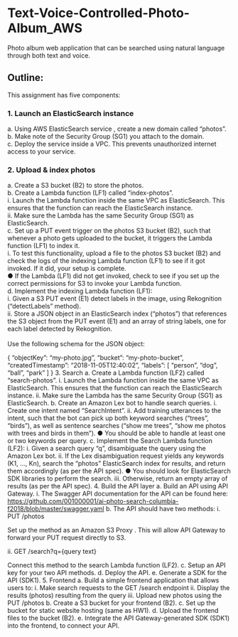 # Text-Voice-Controlled-Photo-Album_AWS
Photo album web application that can be searched using natural language through both text and voice.<br/>

## Outline:

This assignment has five components:

### 1.	Launch an ElasticSearch instance 
a.	Using AWS ElasticSearch service , create a new domain called “photos”.<br/>
b.	Make note of the Security Group (SG1) you attach to the domain.<br/>
c.	Deploy the service inside a VPC. This prevents unauthorized internet access to your service.<br/>
### 2.	Upload & index photos
a.	Create a S3 bucket (B2) to store the photos.<br/>
b.	Create a Lambda function (LF1) called “index-photos”.<br/>
i.	Launch the Lambda function inside the same VPC as ElasticSearch. This ensures that the function can reach the ElasticSearch instance.<br/>
ii.	Make sure the Lambda has the same Security Group (SG1) as ElasticSearch.<br/>
c.	Set up a PUT event trigger  on the photos S3 bucket (B2), such that whenever a photo gets uploaded to the bucket, it triggers the Lambda function (LF1) to index it.<br/>
i.	To test this functionality, upload a file to the photos S3 bucket (B2) and check the logs of the indexing Lambda function (LF1) to see if it got invoked. If it did, your setup is complete.<br/>
●	If the Lambda (LF1) did not get invoked, check to see if you set up the correct permissions  for S3 to invoke your Lambda function.<br/>
d.	Implement the indexing Lambda function (LF1):<br/>
i.	Given a S3 PUT event (E1) detect labels in the image, using Rekognition  (“detectLabels” method).<br/>
ii.	Store a JSON object in an ElasticSearch index (“photos”) that references the S3 object from the PUT event (E1) and an array of string labels, one for each label detected by Rekognition.<br/>
<br/>
Use the following schema for the JSON object:<br/>

{
	“objectKey”: “my-photo.jpg”,
	“bucket”: “my-photo-bucket”,
	“createdTimestamp”: “2018-11-05T12:40:02”,
	“labels”: [
		“person”,
		“dog”,
		“ball”,
		“park”
	]
}
3.	Search
a.	Create a Lambda function (LF2) called “search-photos”.
i.	Launch the Lambda function inside the same VPC as ElasticSearch. This ensures that the function can reach the ElasticSearch instance.
ii.	Make sure the Lambda has the same Security Group (SG1) as ElasticSearch.
b.	Create an Amazon Lex bot to handle search queries.
i.	Create one intent named “SearchIntent”.
ii.	Add training utterances to the intent, such that the bot can pick up both keyword searches (“trees”, “birds”), as well as sentence searches (“show me trees”, “show me photos with trees and birds in them”).
●	You should be able to handle at least one or two keywords per query.
c.	Implement the Search Lambda function (LF2):
i.	Given a search query “q”, disambiguate the query using the Amazon Lex bot.
ii.	If the Lex disambiguation request yields any keywords (K1, …, Kn), search the “photos” ElasticSearch index for results, and return them accordingly (as per the API spec).
●	You should look for ElasticSearch SDK libraries to perform the search.
iii.	Otherwise, return an empty array of results (as per the API spec).
4.	Build the API layer
a.	Build an API using API Gateway.
i.	The Swagger API documentation for the API can be found here:
https://github.com/001000001/ai-photo-search-columbia-f2018/blob/master/swagger.yaml 
b.	The API should have two methods:
i.	PUT /photos

Set up the method as an Amazon S3 Proxy . This will allow API Gateway to forward your PUT request directly to S3.

ii.	GET /search?q={query text}

Connect this method to the search Lambda function (LF2).
c.	Setup an API key for your two API methods.
d.	Deploy the API.
e.	Generate a SDK for the API (SDK1).
5.	Frontend
a.	Build a simple frontend application that allows users to:
i.	Make search requests to the GET /search endpoint
ii.	Display the results (photos) resulting from the query
iii.	Upload new photos using the PUT /photos
b.	Create a S3 bucket for your frontend (B2).
c.	Set up the bucket for static website hosting (same as HW1).
d.	Upload the frontend files to the bucket (B2).
e.	Integrate the API Gateway-generated SDK (SDK1) into the frontend, to connect your API.
